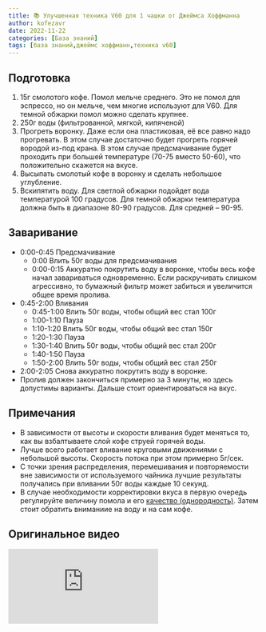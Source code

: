 ```yaml
---
title: 📚 Улучшенная техника V60 для 1 чашки от Джеймса Хоффманна
author: kofezavr
date: 2022-11-22
categories: [База знаний]
tags: [база знаний,джеймс хоффманн,техника v60]
--- 
```

## Подготовка
1. 15г смолотого кофе. Помол мельче среднего. Это не помол для эспрессо, но он мельче, чем многие используют для V60. Для темной обжарки помол можно сделать крупнее.
2. 250г воды (фильтрованной, мягкой, кипяченой)
3. Прогреть воронку. Даже если она пластиковая, её все равно надо прогревать. В этом случае достаточно будет прогреть горячей вородой из-под крана. В этом случае предсмачивание будет проходить при большей температуре (70-75 вместо 50-60), что положительно скажется на вкусе.
4. Высыпать смолотый кофе в воронку и сделать небольшое углубление.
5. Вскипятить воду. Для светлой обжарки подойдет вода температурой 100 градусов. Для темной обжарки температура должна быть в диапазоне 80-90 градусов. Для средней – 90-95.

## Заваривание
- 0:00-0:45 Предсмачивание 
	- 0:00 Влить 50г воды для предсмачивания 
	- 0:00-0:15 Аккуратно покрутить воду в воронке, чтобы весь кофе начал завариваться одновременно. Если раскручивать слишком агрессивно, то бумажный фильтр может забиться и увеличится общее время пролива.
- 0:45-2:00 Вливания
	- 0:45-1:00 Влить 50г воды, чтобы общий вес стал 100г
	- 1:00-1:10 Пауза 
	- 1:10-1:20 Влить 50г воды, чтобы общий вес стал 150г
	- 1:20-1:30 Пауза 
	- 1:30-1:40 Влить 50г воды, чтобы общий вес стал 200г
	- 1:40-1:50 Пауза 
	- 1:50-2:00 Влить 50г воды, чтобы общий вес стал 250г
- 2:00-2:05 Снова аккуратно покрутить воду в воронке. 
- Пролив должен закончиться примерно за 3 минуты, но здесь допустимы варианты. Дальше стоит ориентироваться на вкус.

## Примечания
- В зависимости от высоты и скорости вливания будет меняться то, как вы взбалтываете слой кофе струей горячей воды.
- Лучше всего работает вливание круговыми движениями с небольшой высоты. Скорость потока при этом примерно 5г/сек.
- С точки зрения распределения, перемешивания и повторяемости вне зависимости от используемого чайника лучшие результаты получались при вливании 50г воды каждые 10 секунд.
- В случае необходимости корректировки вкуса в первую очередь регулируйте величину помола и его [качество (однородность)](https://kofezavr.ru/posts/2021/09/26/как-помол-клияет-на-вкус). Затем стоит обратить вниманиие на воду и на сам кофе.

## Оригинальное видео
<p><div class="youtube-wrapper"><iframe src="https://www.youtube.com/embed/1oB1oDrDkHM" title="YouTube video player" frameborder="0" allow="accelerometer; autoplay; clipboard-write; encrypted-media; gyroscope; picture-in-picture" allowfullscreen></iframe></div></p>

